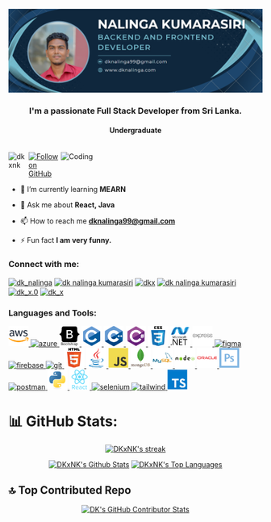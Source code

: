 ![logo](https://github.com/DKxNK/DKxNK/blob/main/banner.png)</br>

<h3 align="center">I'm a passionate Full Stack Developer from Sri Lanka.</h3>
<h4 align="center">Undergraduate</h4> </br>
<img align="right" alt="Coding" width="400" src="https://cdn.dribbble.com/users/1019864/screenshots/3079099/codeloop.gif">

<div style="display: flex;">
  <img src="https://komarev.com/ghpvc/?username=dkxnk&label=Profile%20views&color=0e75b6&style=flat" alt="dkxnk" />
  <a href="https://github.com/DKxNK" target="_blank"><img src="https://img.shields.io/github/followers/DKxNK?label=Follow&style=social" alt="Follow on GitHub"></a>
</div>

- 🌱 I’m currently learning **MEARN**

- 💬 Ask me about **React, Java**

- 📫 How to reach me **dknalinga99@gmail.com**

- ⚡ Fun fact **I am very funny.**

<h3 align="left">Connect with me:</h3>
<p align="left">
<a href="https://twitter.com/dk_nalinga" target="blank"><img align="center" src="https://raw.githubusercontent.com/rahuldkjain/github-profile-readme-generator/master/src/images/icons/Social/twitter.svg" alt="dk_nalinga" height="30" width="40" /></a>
<a href="https://www.linkedin.com/in/dk-nalinga-kumarasiri-823965247/" target="blank"><img align="center" src="https://raw.githubusercontent.com/rahuldkjain/github-profile-readme-generator/master/src/images/icons/Social/linked-in-alt.svg" alt="dk nalinga kumarasiri" height="30" width="40" /></a>
<a href="https://stackoverflow.com/users/dkx" target="blank"><img align="center" src="https://raw.githubusercontent.com/rahuldkjain/github-profile-readme-generator/master/src/images/icons/Social/stack-overflow.svg" alt="dkx" height="30" width="40" /></a>
<a href="https://fb.com/dk nalinga kumarasiri" target="blank"><img align="center" src="https://raw.githubusercontent.com/rahuldkjain/github-profile-readme-generator/master/src/images/icons/Social/facebook.svg" alt="dk nalinga kumarasiri" height="30" width="40" /></a>
<a href="https://instagram.com/dk_x.0" target="blank"><img align="center" src="https://raw.githubusercontent.com/rahuldkjain/github-profile-readme-generator/master/src/images/icons/Social/instagram.svg" alt="dk_x.0" height="30" width="40" /></a>
<a href="https://discord.gg/dk_x" target="blank"><img align="center" src="https://raw.githubusercontent.com/rahuldkjain/github-profile-readme-generator/master/src/images/icons/Social/discord.svg" alt="dk_x" height="30" width="40" /></a>
</p>

<h3 align="left">Languages and Tools:</h3>
<p align="left"> <a href="https://aws.amazon.com" target="_blank" rel="noreferrer"> <img src="https://raw.githubusercontent.com/devicons/devicon/master/icons/amazonwebservices/amazonwebservices-original-wordmark.svg" alt="aws" width="40" height="40"/> </a> <a href="https://azure.microsoft.com/en-in/" target="_blank" rel="noreferrer"> <img src="https://www.vectorlogo.zone/logos/microsoft_azure/microsoft_azure-icon.svg" alt="azure" width="40" height="40"/> </a> <a href="https://getbootstrap.com" target="_blank" rel="noreferrer"> <img src="https://raw.githubusercontent.com/devicons/devicon/master/icons/bootstrap/bootstrap-plain-wordmark.svg" alt="bootstrap" width="40" height="40"/> </a> <a href="https://www.cprogramming.com/" target="_blank" rel="noreferrer"> <img src="https://raw.githubusercontent.com/devicons/devicon/master/icons/c/c-original.svg" alt="c" width="40" height="40"/> </a> <a href="https://www.w3schools.com/cpp/" target="_blank" rel="noreferrer"> <img src="https://raw.githubusercontent.com/devicons/devicon/master/icons/cplusplus/cplusplus-original.svg" alt="cplusplus" width="40" height="40"/> </a> <a href="https://www.w3schools.com/cs/" target="_blank" rel="noreferrer"> <img src="https://raw.githubusercontent.com/devicons/devicon/master/icons/csharp/csharp-original.svg" alt="csharp" width="40" height="40"/> </a> <a href="https://www.w3schools.com/css/" target="_blank" rel="noreferrer"> <img src="https://raw.githubusercontent.com/devicons/devicon/master/icons/css3/css3-original-wordmark.svg" alt="css3" width="40" height="40"/> </a> <a href="https://dotnet.microsoft.com/" target="_blank" rel="noreferrer"> <img src="https://raw.githubusercontent.com/devicons/devicon/master/icons/dot-net/dot-net-original-wordmark.svg" alt="dotnet" width="40" height="40"/> </a> <a href="https://expressjs.com" target="_blank" rel="noreferrer"> <img src="https://raw.githubusercontent.com/devicons/devicon/master/icons/express/express-original-wordmark.svg" alt="express" width="40" height="40"/> </a> <a href="https://www.figma.com/" target="_blank" rel="noreferrer"> <img src="https://www.vectorlogo.zone/logos/figma/figma-icon.svg" alt="figma" width="40" height="40"/> </a> <a href="https://firebase.google.com/" target="_blank" rel="noreferrer"> <img src="https://www.vectorlogo.zone/logos/firebase/firebase-icon.svg" alt="firebase" width="40" height="40"/> </a> <a href="https://git-scm.com/" target="_blank" rel="noreferrer"> <img src="https://www.vectorlogo.zone/logos/git-scm/git-scm-icon.svg" alt="git" width="40" height="40"/> </a> <a href="https://www.w3.org/html/" target="_blank" rel="noreferrer"> <img src="https://raw.githubusercontent.com/devicons/devicon/master/icons/html5/html5-original-wordmark.svg" alt="html5" width="40" height="40"/> </a> <a href="https://www.java.com" target="_blank" rel="noreferrer"> <img src="https://raw.githubusercontent.com/devicons/devicon/master/icons/java/java-original.svg" alt="java" width="40" height="40"/> </a> <a href="https://developer.mozilla.org/en-US/docs/Web/JavaScript" target="_blank" rel="noreferrer"> <img src="https://raw.githubusercontent.com/devicons/devicon/master/icons/javascript/javascript-original.svg" alt="javascript" width="40" height="40"/> </a> <a href="https://www.mongodb.com/" target="_blank" rel="noreferrer"> <img src="https://raw.githubusercontent.com/devicons/devicon/master/icons/mongodb/mongodb-original-wordmark.svg" alt="mongodb" width="40" height="40"/> </a> <a href="https://www.mysql.com/" target="_blank" rel="noreferrer"> <img src="https://raw.githubusercontent.com/devicons/devicon/master/icons/mysql/mysql-original-wordmark.svg" alt="mysql" width="40" height="40"/> </a> <a href="https://nodejs.org" target="_blank" rel="noreferrer"> <img src="https://raw.githubusercontent.com/devicons/devicon/master/icons/nodejs/nodejs-original-wordmark.svg" alt="nodejs" width="40" height="40"/> </a> <a href="https://www.oracle.com/" target="_blank" rel="noreferrer"> <img src="https://raw.githubusercontent.com/devicons/devicon/master/icons/oracle/oracle-original.svg" alt="oracle" width="40" height="40"/> </a> <a href="https://www.photoshop.com/en" target="_blank" rel="noreferrer"> <img src="https://raw.githubusercontent.com/devicons/devicon/master/icons/photoshop/photoshop-line.svg" alt="photoshop" width="40" height="40"/> </a> <a href="https://postman.com" target="_blank" rel="noreferrer"> <img src="https://www.vectorlogo.zone/logos/getpostman/getpostman-icon.svg" alt="postman" width="40" height="40"/> </a> <a href="https://www.python.org" target="_blank" rel="noreferrer"> <img src="https://raw.githubusercontent.com/devicons/devicon/master/icons/python/python-original.svg" alt="python" width="40" height="40"/> </a> <a href="https://reactjs.org/" target="_blank" rel="noreferrer"> <img src="https://raw.githubusercontent.com/devicons/devicon/master/icons/react/react-original-wordmark.svg" alt="react" width="40" height="40"/> </a> <a href="https://www.selenium.dev" target="_blank" rel="noreferrer"> <img src="https://raw.githubusercontent.com/detain/svg-logos/780f25886640cef088af994181646db2f6b1a3f8/svg/selenium-logo.svg" alt="selenium" width="40" height="40"/> </a> <a href="https://tailwindcss.com/" target="_blank" rel="noreferrer"> <img src="https://www.vectorlogo.zone/logos/tailwindcss/tailwindcss-icon.svg" alt="tailwind" width="40" height="40"/> </a> <a href="https://www.typescriptlang.org/" target="_blank" rel="noreferrer"> <img src="https://raw.githubusercontent.com/devicons/devicon/master/icons/typescript/typescript-original.svg" alt="typescript" width="40" height="40"/> </a> </p>

# 📊 GitHub Stats:
<p align="center">
  <a href="https://github.com/DKxNK/github-readme-streak-stats">
        <img title="🔥 Get streak stats for your profile at git.io/streak-stats" alt="DKxNK's streak" src="https://github-readme-streak-stats.herokuapp.com/?user=DKxNK&theme=react&hide_border=false"/>
    </a>  
 </p>
 
 <p align="center">
   <a href="https://github.com/DKxNK/github-readme-stats"><img alt="DKxNK's Github Stats" src="https://github-readme-stats.vercel.app/api?username=DKxNK&show_icons=true&count_private=true&theme=react&hide_border=true&include_all_commits=true&bg_color=0D1117" /></a>
  <a href="https://github.com/DKxNK/github-readme-stats"><img alt="DKxNK's Top Languages" src="https://github-readme-stats.vercel.app/api/top-langs/?username=DKxNK&langs_count=8&count_private=true&layout=compact&theme=react&hide_border=true&bg_color=0D1117" /></a>
</p>

## 🔝 Top Contributed Repo
<p align="center">
 <a href="https://github.com/DKxNK/github-readme-stats"><img alt="DK's GitHub Contributor Stats" src="https://github-contributor-stats.vercel.app/api?username=DKxNK&limit=5&theme=tokyonight&combine_all_yearly_contributions=true" /></a>
</p>
